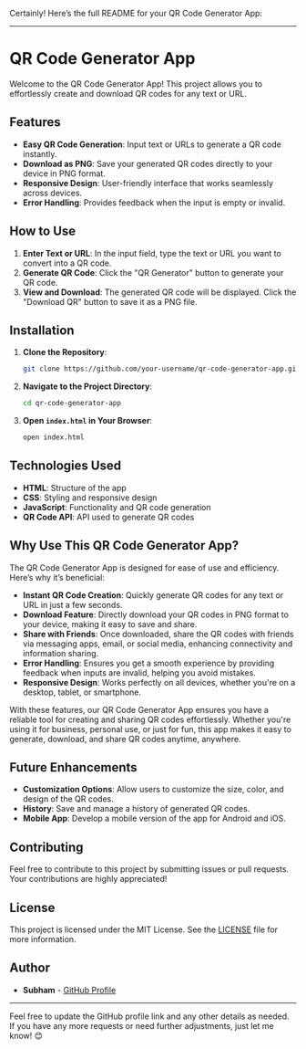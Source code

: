 Certainly! Here’s the full README for your QR Code Generator App:

---

# QR Code Generator App

Welcome to the QR Code Generator App! This project allows you to effortlessly create and download QR codes for any text or URL.

## Features

- **Easy QR Code Generation**: Input text or URLs to generate a QR code instantly.
- **Download as PNG**: Save your generated QR codes directly to your device in PNG format.
- **Responsive Design**: User-friendly interface that works seamlessly across devices.
- **Error Handling**: Provides feedback when the input is empty or invalid.

## How to Use

1. **Enter Text or URL**: In the input field, type the text or URL you want to convert into a QR code.
2. **Generate QR Code**: Click the "QR Generator" button to generate your QR code.
3. **View and Download**: The generated QR code will be displayed. Click the "Download QR" button to save it as a PNG file.

## Installation

1. **Clone the Repository**:
   ```sh
   git clone https://github.com/your-username/qr-code-generator-app.git
   ```
2. **Navigate to the Project Directory**:
   ```sh
   cd qr-code-generator-app
   ```
3. **Open `index.html` in Your Browser**:
   ```sh
   open index.html
   ```

## Technologies Used

- **HTML**: Structure of the app
- **CSS**: Styling and responsive design
- **JavaScript**: Functionality and QR code generation
- **QR Code API**: API used to generate QR codes

## Why Use This QR Code Generator App?

The QR Code Generator App is designed for ease of use and efficiency. Here’s why it’s beneficial:

- **Instant QR Code Creation**: Quickly generate QR codes for any text or URL in just a few seconds.
- **Download Feature**: Directly download your QR codes in PNG format to your device, making it easy to save and share.
- **Share with Friends**: Once downloaded, share the QR codes with friends via messaging apps, email, or social media, enhancing connectivity and information sharing.
- **Error Handling**: Ensures you get a smooth experience by providing feedback when inputs are invalid, helping you avoid mistakes.
- **Responsive Design**: Works perfectly on all devices, whether you're on a desktop, tablet, or smartphone.

With these features, our QR Code Generator App ensures you have a reliable tool for creating and sharing QR codes effortlessly. Whether you're using it for business, personal use, or just for fun, this app makes it easy to generate, download, and share QR codes anytime, anywhere.

## Future Enhancements

- **Customization Options**: Allow users to customize the size, color, and design of the QR codes.
- **History**: Save and manage a history of generated QR codes.
- **Mobile App**: Develop a mobile version of the app for Android and iOS.

## Contributing

Feel free to contribute to this project by submitting issues or pull requests. Your contributions are highly appreciated!

## License

This project is licensed under the MIT License. See the [LICENSE](LICENSE) file for more information.

## Author

- **Subham** - [GitHub Profile](https://github.com/your-username)

---

Feel free to update the GitHub profile link and any other details as needed. If you have any more requests or need further adjustments, just let me know! 😊
